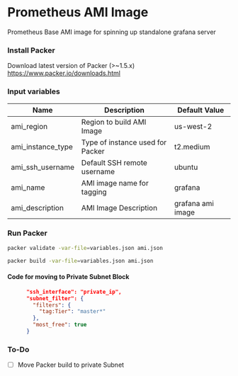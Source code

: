 # Prometheus AMI Image

Prometheus Base AMI image for spinning up standalone grafana server

### Install Packer

Download latest version of Packer (>~1.5.x)
https://www.packer.io/downloads.html

### Input variables

| Name              | Description                      | Default Value           |
| ----------------- | -------------------------------- | ----------------------- |
| ami_region        | Region to build AMI Image        | us-west-2               |
| ami_instance_type | Type of instance used for Packer | t2.medium               |
| ami_ssh_username  | Default SSH remote username      | ubuntu                  |
| ami_name          | AMI image name for tagging       | grafana               |
| ami_description   | AMI Image Description            | grafana ami image |

### Run Packer

```bash
packer validate -var-file=variables.json ami.json

packer build -var-file=variables.json ami.json
```

#### Code for moving to Private Subnet Block

```json
      "ssh_interface": "private_ip",
      "subnet_filter": {
        "filters": {
          "tag:Tier": "master*"
        },
        "most_free": true
      }
```

### To-Do

- [ ] Move Packer build to private Subnet
